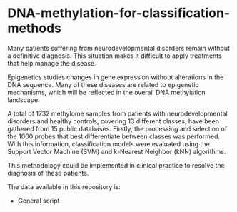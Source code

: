 # DNA-methylation-for-classification-methods
Many patients suffering from neurodevelopmental disorders remain without a definitive diagnosis. This situation makes it difficult to apply treatments that help manage the disease.

Epigenetics studies changes in gene expression without alterations in the DNA sequence. Many of these diseases are related to epigenetic mechanisms, which will be reflected in the overall DNA methylation landscape.

A total of 1732 methylome samples from patients with neurodevelopmental disorders and healthy controls, covering 13 different classes, have been gathered from 15 public databases. Firstly, the processing and selection of the 1000 probes that best differentiate between classes was performed. With this information, classification models were evaluated using the Support Vector Machine (SVM) and k-Nearest Neighbor (kNN) algorithms.

This methodology could be implemented in clinical practice to resolve the diagnosis of these patients.

The data available in this repository is:
- General script 
